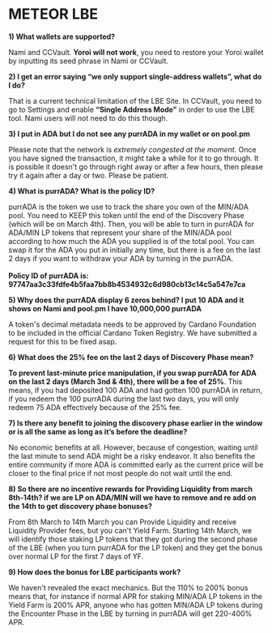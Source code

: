 # METEOR LBE

**1) What wallets are supported?**

Nami and CCVault. **Yoroi will not work**, you need to restore your Yoroi wallet by inputting its seed phrase in Nami or CCVault.

**2) I get an error saying “we only support single-address wallets”, what do I do?**

That is a current technical limitation of the LBE Site. In CCVault, you need to go to Settings and enable **“Single Address Mode”** in order to use the LBE tool. Nami users will not need to do this though.

**3) I put in ADA but I do not see any purrADA in my wallet or on pool.pm**

Please note that the network is _extremely congested at the moment_. Once you have signed the transaction, it might take a while for it to go through. It is possible it doesn't go through right away or after a few hours, then please try it again after a day or two. Please be patient.

**4) What is purrADA? What is the policy ID?**

purrADA is the token we use to track the share you own of the MIN/ADA pool. You need to KEEP this token until the end of the Discovery Phase (which will be on March 4th). Then, you will be able to turn in purrADA for ADA/MIN LP tokens that represent your share of the MIN/ADA pool according to how much the ADA you supplied is of the total pool. You can swap it for the ADA you put in initially any time, but there is a fee on the last 2 days if you want to withdraw your ADA by turning in the purrADA. \
\
**Policy ID of purrADA is: 97747aa3c33fdfe4b5faa7bb8b4534932c6d980cb13c14c5a547e7ca**

**5) Why does the purrADA display 6 zeros behind? I put 10 ADA and it shows on Nami and pool.pm I have 10,000,000 purrADA**

A token's decimal metadata needs to be approved by Cardano Foundation to be included in the official Cardano Token Registry. We have submitted a request for this to be fixed asap.

**6) What does the 25% fee on the last 2 days of Discovery Phase mean?**

**To prevent last-minute price manipulation, if you swap purrADA for ADA on the last 2 days (March 3nd & 4th), there will be a fee of 25%**. This means, if you had deposited 100 ADA and had gotten 100 purrADA in return, if you redeem the 100 purrADA during the last two days, you will only redeem 75 ADA effectively because of the 25% fee.

**7) Is there any benefit to joining the discovery phase earlier in the window or is all the same as long as it’s before the deadline?**

No economic benefits at all. However, because of congestion, waiting until the last minute to send ADA might be a risky endeavor. It also benefits the entire community if more ADA is committed early as the current price will be closer to the final price if not most people do not wait until the end.

**8) So there are no incentive rewards for Providing Liquidity from march 8th-14th? if we are LP on ADA/MIN will we have to remove and re add on the 14th to get discovery phase bonuses?**

From 8th March to 14th March you can Provide Liquidity and receive Liquidity Provider fees, but you can't Yield Farm. Starting 14th March, we will identify those staking LP tokens that they got during the second phase of the LBE (when you turn purrADA for the LP token) and they get the bonus over normal LP for the first 7 days of YF.

**9) How does the bonus for LBE participants work?**

We haven't revealed the exact mechanics. But the 110% to 200% bonus means that, for instance if normal APR for staking MIN/ADA LP tokens in the Yield Farm is 200% APR, anyone who has gotten MIN/ADA LP tokens during the Encounter Phase in the LBE by turning in purrADA will get 220-400% APR.
